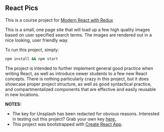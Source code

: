 ## React Pics

This is a course project for [Modern React with Redux](https://www.udemy.com/react-redux/)

This is a small, one page site that will load up a few high quality images based on user specified search terms.
The images are rendered out in a nice looking, user friendly way.

To run this project, simply:

```sh
npm install && npm start
```

The project is intended to further implement general good practice when writing React, as well as introduce newer students to a few new React concepts.
There is nothing particularly crazy in this project, but it does showcase proper project structure, as well as good syntactical practice,
and compartmentalized components that are effective and easily reusable in new locations.

**NOTES:**
  - The key for Unsplash has been redacted for obvious reasons.
    Interested in testing out this project? Grab your own key [here.](https://unsplash.com/developers)
  - This project was bootstrapped with [Create React App](https://github.com/facebookincubator/create-react-app).
